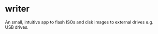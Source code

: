 # writer

An small, intuitive app to flash ISOs and disk images to external drives e.g. USB drives.
